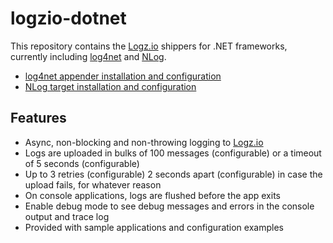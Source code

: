 # logzio-dotnet

This repository contains the [Logz.io](http://www.logz.io) shippers for .NET frameworks, currently including [log4net](https://logging.apache.org/log4net/) and [NLog](http://nlog-project.org/).

- [log4net appender installation and configuration](docs/log4net.md)
- [NLog target installation and configuration](docs/nlog.md)

## Features
- Async, non-blocking and non-throwing logging to [Logz.io](http://www.logz.io)
- Logs are uploaded in bulks of 100 messages (configurable) or a timeout of 5 seconds (configurable)
- Up to 3 retries (configurable) 2 seconds apart (configurable) in case the upload fails, for whatever reason
- On console applications, logs are flushed before the app exits
- Enable debug mode to see debug messages and errors in the console output and trace log
- Provided with sample applications and configuration examples

